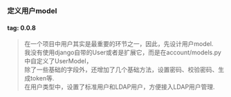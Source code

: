 ### 定义用户model
#### tag: 0.0.8
> 在一个项目中用户其实是最重要的环节之一，因此，先设计用户model.  
> 我没有使用django自带的User或者是扩展它，而是在account/models.py中自定义了UserModel，  
> 除了一些基础的字段外，还增加了几个基础方法，设置密码、校验密码、生成token等.  
> 在用户类型中，设置了标准用户和LDAP用户，方便接入LDAP用户管理.  
